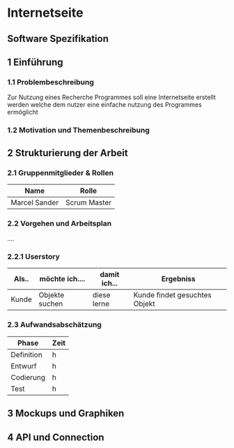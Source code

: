 # Internetseite

## Software Spezifikation

## 1 Einführung 
### 1.1 Problembeschreibung
Zur Nutzung eines Recherche Programmes soll eine Internetseite erstellt werden welche dem nutzer eine einfache nutzung des Programmes ermöglicht 

### 1.2 Motivation und Themenbeschreibung


## 2 Strukturierung der Arbeit


### 2.1 Gruppenmitglieder & Rollen
Name| Rolle 
-------- | -------- 
Marcel Sander  | Scrum Master  

### 2.2 Vorgehen und Arbeitsplan
....


### 2.2.1 Userstory

Als.. | möchte ich.... | damit ich...| Ergebniss
-------- | -------- | --------| --------
Kunde  | Objekte suchen   | diese lerne | Kunde findet gesuchtes Objekt


### 2.3 Aufwandsabschätzung
Phase| Zeit
-------- | -------- 
Definition  | h
Entwurf | h
Codierung  | h 
Test  | h

## 3 Mockups und Graphiken

## 4 API und Connection
